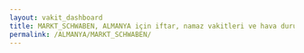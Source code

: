 ```yaml
---
layout: vakit_dashboard
title: MARKT_SCHWABEN, ALMANYA için iftar, namaz vakitleri ve hava durumu - ilçe/eyalet seç
permalink: /ALMANYA/MARKT_SCHWABEN/
---
```


<script type="text/javascript">
  var GLOBAL_COUNTRY = 'ALMANYA';
  var GLOBAL_CITY = 'MARKT_SCHWABEN';
  var GLOBAL_STATE = '';
  var lat = 72;
  var lon = 21;
</script>
